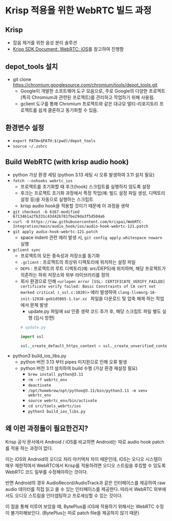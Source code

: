 # Krisp 적용을 위한 WebRTC 빌드 과정

## Krisp
- 잡음 제거를 위한 음성 분리 솔루션
- [Krisp SDK Document: WebRTC: iOS](https://sdk-docs.krisp.ai/docs/webrtc-ios)를 참고하여 진행함

## depot_tools 설치
- git clone https://chromium.googlesource.com/chromium/tools/depot_tools.git
	* Google이 개발한 소프트웨어 도구 모음으로, 주로 Google의 다양한 프로젝트(특히 Chromium과 관련된 프로젝트)를 관리하고 작업하기 위해 사용됨.
	* gclient 도구를 통해 Chromium 프로젝트와 같은 대규모 멀티-리포지토리 프로젝트를 쉽게 클론하고 동기화할 수 있음.

## 환경변수 설정
- `export PATH=$PATH:$(pwd)/depot_tools`
- `source ~/.zshrc`

## Build WebRTC (with krisp audio hook)
- python 가상 환경 세팅 (python 3.13 세팅 시 오류 발생하여 3.11 설치 필요)
- `fetch --nohooks webrtc_ios`
	* 프로젝트를 초기화할 때 후크(hook) 스크립트를 실행하지 않도록 설정
	* 후크는 프로젝트 초기화 과정에서 특정 작업(예: 빌드 설정 파일 생성, 디렉토리 설정 등)을 자동으로 실행하는 스크립트
	* krisp audio hook을 적용할 것이기 때문에 이 과정을 생략
- `git checkout -b 6167-modified 6713461a2fb331c43d42b781fbe29da3f5d504a6`
- `curl -O https://raw.githubusercontent.com/krispai/WebRTC-Integration/main/audio_hook/ios/audio-hook-webrtc-121.patch`
- `git apply audio-hook-webrtc-121.patch`
	* space indent 관련 에러 발생 시, `git config apply.whitespace nowarn` 실행 
- `gclient sync`
  - 프로젝트의 모든 종속성과 저장소를 동기화
  - `.gclient` : 프로젝트의 최상위 디렉토리에 위치하는 설정 파일
  - `DEPS` : 프로젝트의 루트 디렉토리(예: src/DEPS)에 위치하며, 해당 프로젝트가 의존하는 하위 저장소와 외부 라이브러리를 정의
  - 회사 환경으로 인해 `<urlopen error [SSL: CERTIFICATE_VERIFY_FAILED] certificate verify failed: Basic Constraints of CA cert not marked critical (_ssl.c:1020)>` 에러 발생하여 `clang-llvmorg-18-init-12938-geb1d5065-1.tar.xz ` 파일을 다운로드 및 압축 해제 하는 작업에서 문제 발생
	- update.py 파일에 ssl 인증 생략 코드 추가 후, 해당 스크립트 파일 별도 실행 (임시 방편)
	```python
	# update.py
  	
	import ssl

  	ssl._create_default_https_context = ssl._create_unverified_context
	```
- python3 build_ios_libs.py
	- python 버전 3.13 부터 pipes 미지원으로 인해 오류 발생
	- python 버전 3.11 설치하여 build 수행 (가상 환경 재설정 필요)
		- `brew install python@3.11`
		- `rm -rf webrtc_env`
		- `deactivate`
		- `/opt/homebrew/opt/python@3.11/bin/python3.11 -m venv webrtc_env`
		- `source webrtc_env/bin/activate`
		- `cd src/tools_webrtc/ios`
		- `python3 build_ios_libs.py`


## 왜 이런 과정들이 필요한건지?
Krisp 공식 문서에서 Android / iOS를 비교하면 Android는 따로 audio hook patch를 적용 하는 과정이 없다. 

이는 iOS와 Android의 오디오 처리 아키텍처 차이 때문인데, iOS는 오디오 시스템이 매우 제한적여서 WebRTC에서 Krisp를 적용하려면 오디오 스트림을 후킹할 수 있도록 WebRTC 코드 일부를 수정해야하는 것이다.

반면 Android의 경우 AudioRecord/AudioTrack과 같은 인터페이스를 제공하여 raw audio 데이터를 직접 읽고 쓸 수 있는 인터페이스를 제공한다. 따라서 WebRTC 외부에서도 오디오 스트림을 인터셉팅하고 프로세싱할 수 있는 것이다.

이 점을 통해 미루어 보았을 때, BytePlus를 iOS에 적용하기 위해서는 WebRTC 수정이 불가피해보인다. (BytePlus는 따로 patch file을 제공하지 않기 때문)